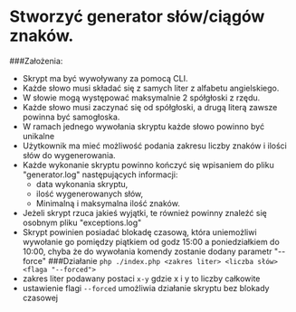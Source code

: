 # Stworzyć generator słów/ciągów znaków.

###Założenia:
- Skrypt ma być wywoływany za pomocą CLI.
- Każde słowo musi składać się z samych liter z alfabetu angielskiego.
- W słowie mogą występować maksymalnie 2 spółgłoski z rzędu. 
- Każde słowo musi zaczynać się od spółgłoski, a drugą literą zawsze powinna być samogłoska.
- W ramach jednego wywołania skryptu każde słowo powinno być unikalne  
- Użytkownik ma mieć możliwość podania zakresu liczby znaków i ilości słów do wygenerowania.
- Każde wykonanie skryptu powinno kończyć się wpisaniem do pliku "generator.log" następujących informacji:
    - data wykonania skryptu,
    - ilość wygenerowanych słów,
    - Minimalną i maksymalna ilość znaków.
- Jeżeli skrypt rzuca jakieś wyjątki, te również powinny znaleźć się osobnym pliku "exceptions.log"
- Skrypt powinien posiadać blokadę czasową, która uniemożliwi wywołanie go pomiędzy piątkiem od godz 15:00 a poniedziałkiem do 10:00, chyba że do wywołania komendy zostanie dodany parametr "--force"
###Działanie
`php ./index.php <zakres liter> <liczba słów> <flaga "--forced"> `
- zakres liter podawany  postaci `x-y` gdzie x i y to liczby całkowite
- ustawienie flagi `--forced` umożliwia działanie skryptu bez blokady czasowej